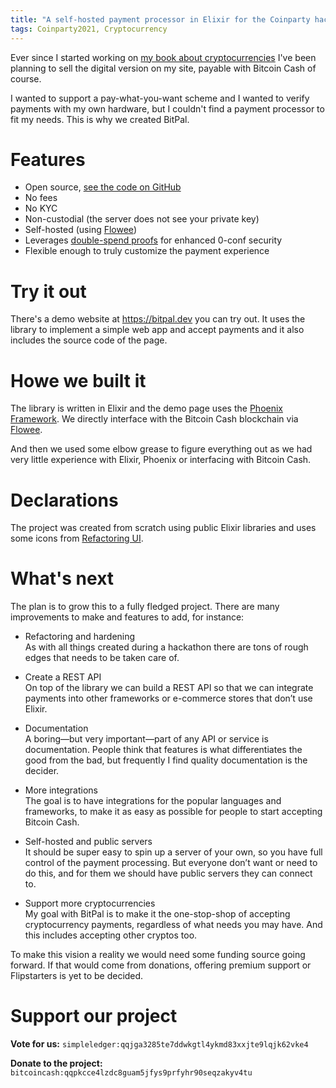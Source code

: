 ```yaml
---
title: "A self-hosted payment processor in Elixir for the Coinparty hackathon (take two)"
tags: Coinparty2021, Cryptocurrency
---
```


Ever since I started working on [my book about cryptocurrencies][whycrypto] I've been planning to sell the digital version on my site, payable with Bitcoin Cash of course.

I wanted to support a pay-what-you-want scheme and I wanted to verify payments with my own hardware, but I couldn't find a payment processor to fit my needs. This is why we created BitPal.

# Features

* Open source, [see the code on GitHub][src]
* No fees
* No KYC
* Non-custodial (the server does not see your private key)
* Self-hosted (using [Flowee][])
* Leverages [double-spend proofs][] for enhanced 0-conf security
* Flexible enough to truly customize the payment experience


# Try it out

There's a demo website at <https://bitpal.dev> you can try out. It uses the library to implement a simple web app and accept payments and it also includes the source code of the page.


# Howe we built it

The library is written in Elixir and the demo page uses the [Phoenix Framework][Phoenix]. We directly interface with the Bitcoin Cash blockchain via [Flowee][].

And then we used some elbow grease to figure everything out as we had very little experience with Elixir, Phoenix or interfacing with Bitcoin Cash.


# Declarations

The project was created from scratch using public Elixir libraries and uses some icons from [Refactoring UI][rui].


# What's next

The plan is to grow this to a fully fledged project. There are many improvements to make and features to add, for instance:

* Refactoring and hardening  
  As with all things created during a hackathon there are tons of rough edges that needs to be taken care of.

* Create a REST API  
  On top of the library we can build a REST API so that we can integrate payments into other frameworks or e-commerce stores that don’t use Elixir.

* Documentation  
  A boring—but very important—part of any API or service is documentation. People think that features is what differentiates the good from the bad, but frequently I find quality documentation is the decider.

* More integrations  
  The goal is to have integrations for the popular languages and frameworks, to make it as easy as possible for people to start accepting Bitcoin Cash.

* Self-hosted and public servers  
  It should be super easy to spin up a server of your own, so you have full control of the payment processing. But everyone don’t want or need to do this, and for them we should have public servers they can connect to.

* Support more cryptocurrencies  
  My goal with BitPal is to make it the one-stop-shop of accepting cryptocurrency payments, regardless of what needs you may have. And this includes accepting other cryptos too.

To make this vision a reality we would need some funding source going forward. If that would come from donations, offering premium support or Flipstarters is yet to be decided.


# Support our project

**Vote for us:** `simpleledger:qqjga3285te7ddwkgtl4ykmd83xxjte9lqjk62vke4`

**Donate to the project:** `bitcoincash:qqpkcce4lzdc8guam5jfys9prfyhr90seqzakyv4tu`


[whycrypto]: https://whycryptocurrencies.com/ "Why Cryptocurrencies?"
[src]: https://github.com/bitpal/bitpal_umbrella "BitPal source code on GitHub"
[Flowee]: https://flowee.org/ "Flowee"
[Phoenix]: https://www.phoenixframework.org/ "Phoenix Framework"
[double-spend proofs]: https://gitlab.com/snippets/1883331 "Double spend proofs - spec"
[detoken]: https://detoken.net/ "Detoken"
[rui]: https://refactoringui.com/ "Refactoring UI"

